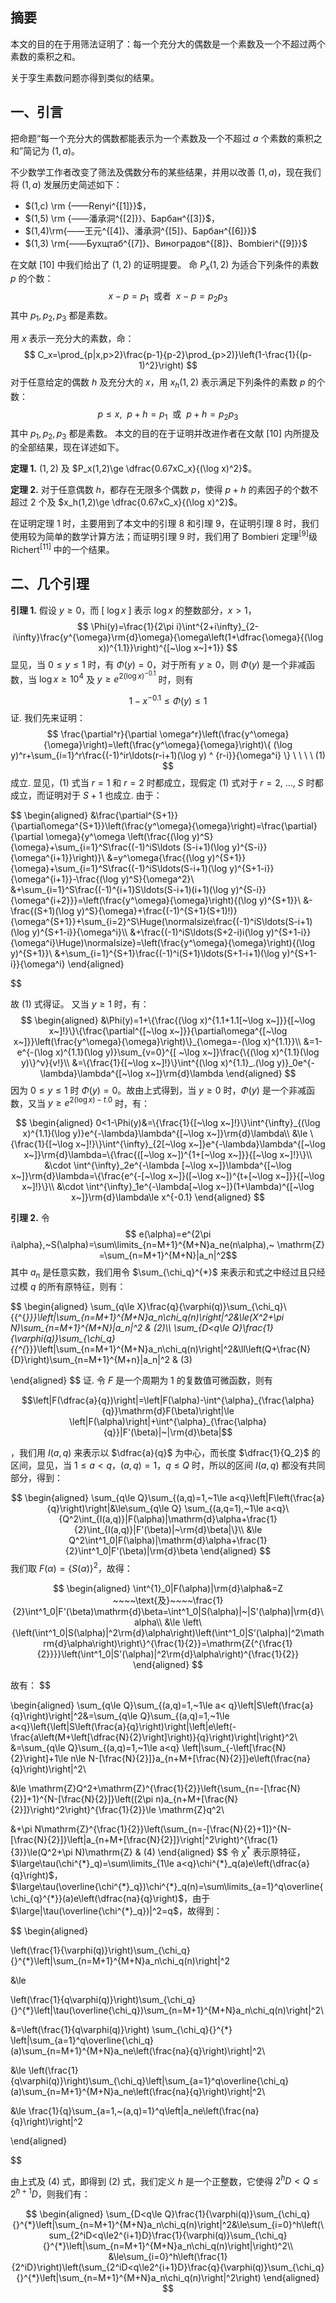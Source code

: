 ## 摘要

本文的目的在于用筛法证明了：每一个充分大的偶数是一个素数及一个不超过两个素数的乘积之和。

关于孪生素数问题亦得到类似的结果。
## 一、引言

把命题“每一个充分大的偶数都能表示为一个素数及一个不超过 $a$ 个素数的乘积之和”简记为 $(1,a)$。

不少数学工作者改变了筛法及偶数分布的某些结果，并用以改善 $(1,a)$，现在我们将 $(1,a)$ 发展历史简述如下：

- $(1,c) \rm {——Renyi^{[1]}}$，
- $(1,5) \rm {——潘承洞^{[2]}}、Барбан^{[3]}$，
- $(1,4)\rm{——王元^{[4]}、潘承洞^{[5]}、Барбан^{[6]}}$
- $(1,3) \rm{——Бyxщтаб^{[7]}、Bиноградов^{[8]}、Bombieri^{[9]}}$

在文献 $[10]$ 中我们给出了 $(1,2)$ 的证明提要。
命 $P_x(1,2)$ 为适合下列条件的素数 $p$ 的个数：
$$
x-p=p_1 \ \ \mathsf{或者}  \ \ x-p=p_2p_3
$$
其中 $p_1,p_2,p_3$ 都是素数。

用 $x$ 表示一充分大的素数，命：
$$
C_x=\prod_{p|x,p>2}\frac{p-1}{p-2}\prod_{p>2)}\left(1-\frac{1}{(p-1)^2}\right)
$$
对于任意给定的偶数 $h$ 及充分大的 $x$，用 $x_h(1,2)$ 表示满足下列条件的素数 $p$ 的个数：
$$
p\le x,~~p+h=p_1~~\mathsf{或}~~p+h=p_2p_3
$$
其中 $p_1,p_2,p_3$ 都是素数。
本文的目的在于证明并改进作者在文献 $[10]$ 内所提及的全部结果，现在详述如下。

**定理 1.**  $(1,2)$ 及 $P_x(1,2)\ge \dfrac{0.67xC_x}{(\log x)^2}$。

**定理 2.**  对于任意偶数 $h$，都存在无限多个偶数 $p$，使得 $p+h$ 的素因子的个数不超过 $2$ 个及 $x_h(1,2)\ge \dfrac{0.67xC_x}{(\log x)^2}$。

在证明定理 1 时，主要用到了本文中的引理 8 和引理 9，在证明引理 8 时，我们使用较为简单的数学计算方法；而证明引理 9 时，我们用了 Bombieri 定理$^{[9]}$级 Richert$^{[11]}$ 中的一个结果。

## 二、几个引理

**引理 1.**  假设 $y\ge 0$，而 $[~\log x~]$ 表示 $\log x$ 的整数部分，$x>1$，
$$
\Phi(y)=\frac{1}{2\pi i}\int^{2+i\infty}_{2-i\infty}\frac{y^{\omega}\rm{d}\omega}{\omega\left(1+\dfrac{\omega}{(\log x))^{1.1}}\right)^{[~\log x~]+1}}
$$
显见，当 $0\le y\le 1$ 时，有 $\Phi(y)=0$，对于所有 $y\ge 0$，则 $\Phi(y)$ 是一个非减函数，当 $\log x\ge 10^4$ 及 $y\ge e^{2(\log x)^{-0.1}}$ 时，则有

$$
1-x^{-0.1}\le \Phi(y)\le 1
$$
证. 我们先来证明：
$$
\frac{\partial^r}{\partial \omega^r}\left(\frac{y^\omega}{\omega}\right)=\left(\frac{y^\omega}{\omega}\right)\{ (\log y)^r+\sum_{i=1}^r\frac{(-1)^ir\ldots(r-i+1)(\log y) ^ {r-i}}{\omega^i} \} \ \ \ \ (1)
$$
成立. 显见，$(1)$ 式当 $r=1$ 和 $r=2$ 时都成立，现假定 $(1)$ 式对于 $r=2,~\ldots,~S$ 时都成立，而证明对于 $S+1$ 也成立. 由于：

$$
\begin{aligned}
&\frac{\partial^{S+1}}{\partial\omega^{S+1}}\left(\frac{y^\omega}{\omega}\right)=\frac{\partial}{\partial \omega}\{y^\omega \left(\frac{(\log y)^S}{\omega}+\sum_{i=1}^S\frac{(-1)^iS\ldots (S-i+1)(\log y)^{S-i}}{\omega^{i+1}}\right)\}\\
&=y^\omega\{\frac{(\log y)^{S+1}}{\omega}+\sum_{i=1}^S\frac{(-1)^iS\ldots(S-i+1)(\log y)^{S+1-i}}{\omega^{i+1}}-\frac{(\log y)^S}{\omega^2}\\
&+\sum_{i=1}^S\frac{(-1)^{i+1}S\ldots(S-i+1)(i+1)(\log y)^{S-i}}{\omega^{i+2}}\}=\left(\frac{y^\omega}{\omega}\right)\{(\log y)^{S+1}\}\\
&-\frac{(S+1)(\log y)^S}{\omega}+\frac{(-1)^{S+1}(S+1)!)}{\omega^{S+1}}+\sum_{i=2}^S\Huge(\normalsize\frac{(-1)^iS\ldots(S-i+1)(\log y)^{S+1-i}}{\omega^i}\\\\
&+\frac{(-1)^iS\ldots(S+2-i)i(\log y)^{S+1-i}}{\omega^i}\Huge)\normalsize\}=\left(\frac{y^\omega}{\omega}\right)\{(\log y)^{S+1}\}\\
&+\sum_{i=1}^{S+1}\frac{(-1)^i(S+1)\ldots(S+1-i+1)(\log y)^{S+1-i}}{\omega^i}
\end{aligned}

$$

故 $(1)$ 式得证。
又当 $y\ge 1$ 时，有：
$$
\begin{aligned}
&\Phi(y)=1+\{\frac{(\log x)^{1.1+1.1[~\log x~]}}{[~\log x~]!}\}\{\frac{\partial^{[~\log x~]}}{\partial\omega^{[~\log x~]}}\left(\frac{y^\omega}{\omega}\right)\}_{\omega=-(\log x)^{1.1}}\\
&=1-e^{-(\log x)^{1.1}(\log y)}\sum_{v=0}^{[ ~\log x~]}\frac{\{(\log x)^{1.1}(\log y)\}^v}{v!}\\
&=\{\frac{1}{[~\log x~]!}\}\int^{(\log x)^{1.1}_.(\log y)}_0e^{-\lambda}\lambda^{[~\log x~]}\rm{d}\lambda
\end{aligned}
$$
因为 $0\le y\le 1$ 时 $\Phi(y)=0$。故由上式得到，当 $y\ge 0$ 时，$\Phi(y)$ 是一个非减函数，又当 $y\ge e^{2(\log x)-t.0}$ 时，有：

$$
\begin{aligned}
0<1-\Phi(y)&=\{\frac{1}{[~\log x~]!}\}\int^{\infty}_{(\log x)^{1.1}(\log y)}e^{-\lambda}\lambda^{[~\log x~]}\rm{d}\lambda\\
&\le \{\frac{1}{[~\log x~]!}\}\int^{\infty}_{2[~\log x~]}e^{-\lambda}\lambda^{[~\log x~]}\rm{d}\lambda=\{\frac{([~\log x~])^{1+[~\log x~]}}{[~\log x~]!}\}\\
&\cdot \int^{\infty}_2e^{-\lambda [~\log x~]}\lambda^{[~\log x~]}\rm{d}\lambda=\{\frac{e^{-[~\log x~]}([~\log x~])^{t+[~\log x~]}}{[~\log x~]!}\}\\
&\cdot \int^{\infty}_1e^{-\lambda[~\log x~]}(1+\lambda)^{[~\log x~]}\rm{d}\lambda\le x^{-0.1}
\end{aligned}
$$


**引理 2.**  令 
$$
e(\alpha)=e^{2\pi i\alpha},~S(\alpha)=\sum\limits_{n=M+1}^{M+N}a_ne(n\alpha),~ \mathrm{Z} =\sum_{n=M+1}^{M+N}|a_n|^2$$
其中 $a_n$ 是任意实数，我们用令 $\sum_{\chi_q}^{*}$ 来表示和式之中经过且只经过模 $q$ 的所有原特征，则有：

$$
\begin{aligned}
\sum_{q\le X}\frac{q}{\varphi(q)}\sum_{\chi_q}\ {{^{*}}}\left|\sum_{n=M+1}^{M+N}a_n\chi_q(n)\right|^2&\le(X^2+\pi N)\sum_{n=M+1}^{M+N}|a_n|^2 & (2)\\\\
\sum_{D<q\le Q}\frac{1}{\varphi(q)}\sum_{\chi_q} {{^{*}}}\left|\sum_{n=M+1}^{M+N}a_n\chi_q(n)\right|^2&\ll\left(Q+\frac{N}{D}\right)\sum_{n=M+1}^{M+n}|a_n|^2 & (3)

\end{aligned}
$$
证. 令 $F$ 是一个周期为 $1$ 的复数值可微函数，则有 

$$\left|F(\dfrac{a}{q})\right|=\left|F(\alpha)-\int^{\alpha}_{\frac{\alpha}{q}}\mathrm{d}F(\beta)\right|\le \left|F(\alpha)\right|+\int^{\alpha}_{\frac{\alpha}{q}}|F'(\beta)|~|\rm{d}\beta|$$


，我们用 $I(a,q)$ 来表示以 $\dfrac{a}{q}$ 为中心，而长度 $\dfrac{1}{Q_2}$ 的区间，显见，当 $1\le a<q$，$(a,q)=1$，$q\le Q$ 时，所以的区间 $I(a,q)$ 都没有共同部分，得到：

$$
\begin{aligned}
\sum_{q\le Q}\sum_{(a,q)=1,~1\le a<q}\left|F\left(\frac{a}{q}\right)\right|&\le\sum_{q\le Q} \sum_{(a,q=1),~1\le a<q}\{Q^2\int_{I(a,q)}|F(\alpha)|\mathrm{d}\alpha+\frac{1}{2}\int_{I(a,q)}|F'(\beta)|~\rm{d}\beta|\}\\
&\le Q^2\int^1_0|F(\alpha)|\mathrm{d}\alpha+\frac{1}{2}\int^1_0|F'(\beta)|\rm{d}\beta
\end{aligned}
$$
我们取 $F(\alpha)=\{S(\alpha)\}^2$，故得：

$$
\begin{aligned}
\int^{1}_0|F(\alpha)|\rm{d}\alpha&=Z ~~~~\text{及}~~~~\frac{1}{2}\int^1_0|F'(\beta)\mathrm{d}\beta=\int^1_0|S(\alpha)|~|S'(\alpha)|\rm{d}\alpha\\
&\le \left\{\left(\int^1_0|S(\alpha)|^2\rm{d}\alpha\right)\left(\int^1_0|S'(\alpha)|^2\mathrm{d}\alpha\right)\right\}^{\frac{1}{2}}=\mathrm{Z{^{\frac{1}{2}}}}\left(\int^1_0|S'(\alpha)|^2\rm{d}\alpha\right)^{\frac{1}{2}}
\end{aligned}
$$

故有：
$$

\begin{aligned}
\sum_{q\le Q}\sum_{(a,q)=1,~1\le a< q}\left|S\left(\frac{a}{q}\right)\right|^2&=\sum_{q\le Q}\sum_{(a,q)=1,~1\le a<q}\left\{\left|S\left(\frac{a}{q}\right)\right|\left|e\left(-\frac{a\left(M+\left[\dfrac{N}{2}\right]\right)}{q}\right)\right|\right\}^2\\
&=\sum_{q\le Q}\sum_{(a,q)=1,~1\le a<q}
\left|\sum_{-\left[\frac{N}{2}\right]+1\le n\le N-[\frac{N}{2}]}a_{n+M+[\frac{N}{2}]}e\left(\frac{na}{q}\right)\right|^2\\

&\le \mathrm{Z}Q^2+\mathrm{Z}^{\frac{1}{2}}\left\{\sum_{n=-[\frac{N}{2}]+1}^{N-[\frac{N}{2}]}\left((2\pi n)a_{n+M+[\frac{N}{2}]}\right)^2\right\}^{\frac{1}{2}}\le \mathrm{Z}q^2\\

&+\pi N\mathrm{Z}^{\frac{1}{2}}\left(\sum_{n=-[\frac{N}{2}+1]}^{N-[\frac{N}{2}]}\left|a_{n+M+[\frac{N}{2}]}\right|^2\right)^{\frac{1}{3}}\le(Q^2+\pi N)\mathrm{Z} & (4)
\end{aligned}
$$
令 $\chi^{*}$ 表示原特征，$\large\tau(\chi^{*}_q)=\sum\limits_{1\le a<q}\chi^{*}_q(a)e\left(\dfrac{a}{q}\right)$，$\large\tau(\overline{\chi^{*}_q})\chi^{*}_q(n)=\sum\limits_{a=1}^q\overline{\chi_{q}^{*}}(a)e\left(\dfrac{na}{q}\right)$，由于 $\large|\tau(\overline{\chi^{*}_q})|^2=q$，故得到：

$$
\begin{aligned}

\left(\frac{1}{\varphi(q)}\right)\sum_{\chi_q}{}^{*}\left|\sum_{n=M+1}^{M+N}a_n\chi_q(n)\right|^2 

&\le 

\left(\frac{1}{q\varphi(q)}\right)\sum_{\chi_q}{}^{*}\left|\tau(\overline{\chi_q})\sum_{n=M+1}^{M+N}a_n\chi_q(n)\right|^2\\

&=\left(\frac{1}{q\varphi(q)}\right) \sum_{\chi_q}{}^{*} \left|\sum_{a=1}^q\overline{\chi_q}(a)\sum_{n=M+1}^{M+N}a_ne\left(\frac{na}{q}\right)\right|^2\\

&\le \left(\frac{1}{q\varphi(q)}\right)\sum_{\chi_q}\left|\sum_{a=1}^q\overline{\chi_q}(a)\sum_{n=M+1}^{M+N}a_ne\left(\frac{na}{q}\right)\right|^2\\

&\le \frac{1}{q}\sum_{a=1,~(a,q)=1}^q\left|a_ne\left(\frac{na}{q}\right)\right|^2

\end{aligned}

$$


由上式及 (4) 式，即得到 (2) 式，我们定义 $h$ 是一个正整数，它使得 $2^hD<Q\le 2^{h+1}D$，则我们有：

$$
\begin{aligned}
\sum_{D<q\le Q}\frac{1}{\varphi(q)}\sum_{\chi_q}{}^{*}\left|\sum_{n=M+1}^{M+N}a_n\chi_q(n)\right|^2&\le\sum_{i=0}^h\left(\sum_{2^iD<q\le2^{i+1}D}\frac{1}{\varphi(q)}\sum_{\chi_q}{}^{*}\left|\sum_{n=M+1}^{M+N}a_n\chi_q(n)\right|\right)^2\\
&\le\sum_{i=0}^h\left(\frac{1}{2^iD}\right)\left(\sum_{2^iD<q\le2^{i+1}D}\frac{q}{\varphi(q)}\sum_{\chi_q}{}^{*}\left|\sum_{n=M+1}^{M+N}a_n\chi_q(n)\right|^2\right)
\end{aligned}
$$

